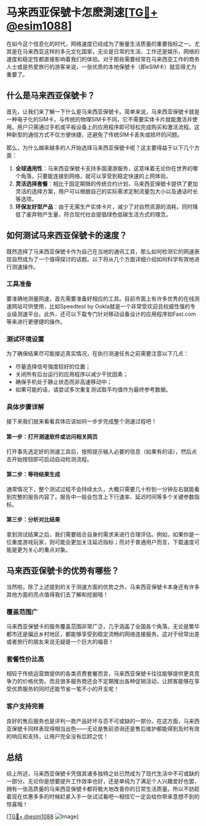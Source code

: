 # 马来西亚保號卡怎麽測速[[TG💪+ @esim1088](https://t.me/s/esim1088)]

在如今这个信息化的时代，网络速度已经成为了衡量生活质量的重要指标之一。尤其是在马来西亚这样的多元文化国家，无论是日常的生活、工作还是娱乐，网络的速度和稳定性都直接影响着我们的体验。对于那些需要经常在马来西亚工作的商务人士或是热爱旅行的游客来说，一张优质的本地保號卡（即eSIM卡）就显得尤为重要了。

## 什么是马来西亚保號卡？

首先，让我们来了解一下什么是马来西亚保號卡。简单来说，马来西亚保號卡就是一种电子化的SIM卡，与传统的物理SIM卡不同，它不需要实体卡片就能激活并使用。用户只需通过手机或平板设备上的应用程序即可轻松完成购买和激活流程。这种新型的通信方式不仅方便快捷，还避免了传统SIM卡丢失或损坏的问题。

那么，为什么越来越多的人开始选择马来西亚保號卡呢？这主要得益于以下几个方面：

1. **全球通用性**：马来西亚保號卡支持多国漫游服务，这意味着无论你在世界的哪个角落，只要能连接到网络，就可以享受到稳定快速的上网体验。
2. **灵活选择套餐**：相比于固定期限的传统合约计划，马来西亚保號卡提供了更加灵活的选择方案，用户可以根据自己的实际需求定制流量包大小以及通话时长等选项。
3. **环保友好型产品**：由于无需生产实体卡片，减少了对自然资源的消耗，同时降低了废弃物产生量，符合现代社会提倡绿色低碳生活方式的理念。

## 如何测试马来西亚保號卡的速度？

既然选择了马来西亚保號卡作为自己在当地的通讯工具，那么如何检测它的网速表现自然成为了一个值得探讨的话题。以下将从几个方面详细介绍如何科学有效地进行测速操作。

### 工具准备

要准确地测量网速，首先需要准备好相应的工具。目前市面上有许多优秀的在线测速网站可供使用，比如Speedtest by Ookla就是一个非常受欢迎且权威性强的专业级测速平台。此外，还可以下载专门针对移动设备设计的应用程序如Fast.com等来进行更便捷的操作。

### 测试环境设置

为了确保结果尽可能接近真实情况，在执行测速任务之前需要注意以下几点：
- 尽量选择信号强度较好的位置；
- 关闭所有后台运行的应用程序以减少干扰因素；
- 确保手机处于静止状态而非高速移动中；
- 如果可能的话，请尝试多次重复测试取平均值作为最终参考数据。

### 具体步骤详解

接下来我们就来看看具体应该如何一步步完成整个测速过程吧！

#### 第一步：打开测速软件或访问相关网页

打开事先选定好的测速工具后，按照提示输入必要的信息（如果有的话），然后点击开始按钮即可启动自动检测流程。

#### 第二步：等待结果生成

通常情况下，整个测试过程不会持续太久，大概只需要几十秒到一分钟左右就能看到完整的报告内容了。报告中一般会包含上下行速率、延迟时间等多个关键参数指标。

#### 第三步：分析对比结果

拿到测试结果之后，我们需要结合自身的需求来进行合理评估。例如，如果你是一位重度游戏玩家，则可能会更加关注延迟指标；而对于普通用户而言，下载速度可能是更为关心的重点对象。

## 马来西亚保號卡的优势有哪些？

当然啦，除了上述提到的关于测速方面的优势之外，马来西亚保號卡本身还有许多其他方面的亮点值得我们去了解和挖掘哦！

### 覆盖范围广

马来西亚保號卡的服务覆盖范围非常广泛，几乎涵盖了全国各个角落。无论是繁华都市还是偏远乡村地区，都能够享受到稳定流畅的网络连接服务。这对于经常出差或者旅行的朋友来说无疑是一个巨大的福音！

### 套餐性价比高

相较于传统运营商提供的各类资费套餐而言，马来西亚保號卡往往能够提供更具竞争力的价格优势。而且很多服务商还会不定期推出各种促销活动，让顾客能够在享受优质服务的同时还能节省一笔不小的开支呢！

### 客户支持完善

良好的售后服务也是评判一款产品好坏与否不可或缺的一部分。在这方面，马来西亚保號卡同样表现得相当出色——无论是售前咨询还是售后维护都能得到及时有效的响应和支持，让用户完全没有后顾之忧！

## 总结

综上所述，马来西亚保號卡凭借其诸多独特之处已然成为了现代生活中不可或缺的一部分。无论你是想要提升工作效率也好，还是单纯为了满足个人兴趣爱好也罢，拥有一张高质量的马来西亚保號卡都将极大地改善你的日常生活质量。所以不妨趁着现在优惠多多的时候赶紧入手一张试试看吧～相信它一定会给你带来意想不到的惊喜哦！

[[TG💪+ @esim1088](https://t.me/s/esim1088) ![Image](https://i.postimg.cc/4NQfJmqS/Snipaste-2025-05-13-00-14-12.png)]